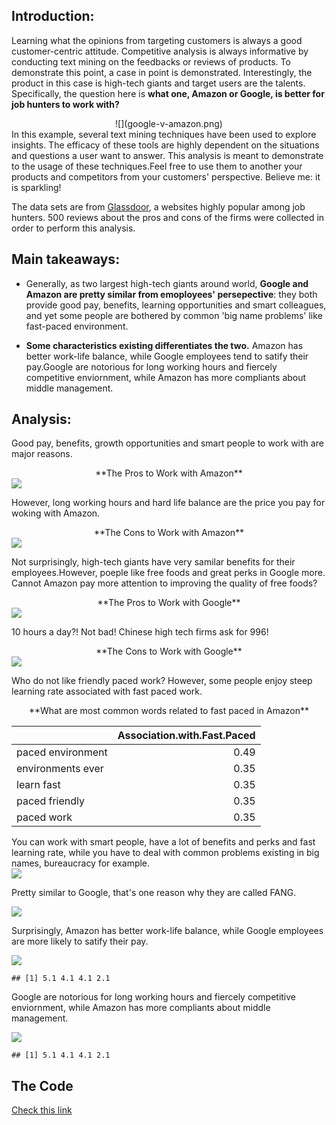 Introduction:
-------------

Learning what the opinions from targeting customers is always a good customer-centric attitude. Competitive analysis is always informative by conducting text mining on the feedbacks or reviews of products. To demonstrate this point, a case in point is demonstrated. Interestingly, the product in this case is high-tech giants and target users are the talents. Specifically, the question here is **what one, Amazon or Google, is better for job hunters to work with?**

<center>
![](google-v-amazon.png)
</center>
In this example, several text mining techniques have been used to explore insights. The efficacy of these tools are highly dependent on the situations and questions a user want to answer. This analysis is meant to demonstrate to the usage of these techniques.Feel free to use them to another your products and competitors from your customers' perspective. Believe me: it is sparkling!

The data sets are from [Glassdoor](https://www.glassdoor.com/index.htm), a websites highly popular among job hunters. 500 reviews about the pros and cons of the firms were collected in order to perform this analysis.

Main takeaways:
---------------

-   Generally, as two largest high-tech giants around world, **Google and Amazon are pretty similar from emoployees' persepective**: they both provide good pay, benefits, learning opportunities and smart colleagues, and yet some people are bothered by common 'big name problems' like fast-paced environment.

-   **Some characteristics existing differentiates the two.** Amazon has better work-life balance, while Google employees tend to satify their pay.Google are notorious for long working hours and fiercely competitive enviornment, while Amazon has more compliants about middle management.

Analysis:
---------

Good pay, benefits, growth opportunities and smart people to work with are major reasons.

<center>
**The Pros to Work with Amazon**
</center>
<img src="GoogvsAmzn_files/figure-markdown_github/unnamed-chunk-11-1.png" style="display: block; margin: auto;" />

However, long working hours and hard life balance are the price you pay for woking with Amazon.

<center>
**The Cons to Work with Amazon**
</center>
<img src="GoogvsAmzn_files/figure-markdown_github/unnamed-chunk-12-1.png" style="display: block; margin: auto;" />

Not surprisingly, high-tech giants have very samilar benefits for their employees.However, poeple like free foods and great perks in Google more. Cannot Amazon pay more attention to improving the quality of free foods?

<center>
**The Pros to Work with Google**
</center>
<img src="GoogvsAmzn_files/figure-markdown_github/unnamed-chunk-13-1.png" style="display: block; margin: auto;" />

10 hours a day?! Not bad! Chinese high tech firms ask for 996!

<center>
**The Cons to Work with Google**
</center>
<img src="GoogvsAmzn_files/figure-markdown_github/unnamed-chunk-14-1.png" style="display: block; margin: auto;" />

Who do not like friendly paced work? However, some people enjoy steep learning rate associated with fast paced work.

<center>
**What are most common words related to fast paced in Amazon**
</center>
<table class="table table-condensed">
<thead>
<tr>
<th style="text-align:left;">
</th>
<th style="text-align:right;">
Association.with.Fast.Paced
</th>
</tr>
</thead>
<tbody>
<tr>
<td style="text-align:left;">
paced environment
</td>
<td style="text-align:right;">
0.49
</td>
</tr>
<tr>
<td style="text-align:left;">
environments ever
</td>
<td style="text-align:right;">
0.35
</td>
</tr>
<tr>
<td style="text-align:left;">
learn fast
</td>
<td style="text-align:right;">
0.35
</td>
</tr>
<tr>
<td style="text-align:left;">
paced friendly
</td>
<td style="text-align:right;">
0.35
</td>
</tr>
<tr>
<td style="text-align:left;">
paced work
</td>
<td style="text-align:right;">
0.35
</td>
</tr>
</tbody>
</table>
You can work with smart people, have a lot of benefits and perks and fast learning rate, while you have to deal with common problems existing in big names, bureaucracy for example.

<img src="GoogvsAmzn_files/figure-markdown_github/unnamed-chunk-17-1.png" style="display: block; margin: auto;" />

Pretty similar to Google, that's one reason why they are called FANG.

<img src="GoogvsAmzn_files/figure-markdown_github/unnamed-chunk-18-1.png" style="display: block; margin: auto;" />

Surprisingly, Amazon has better work-life balance, while Google employees are more likely to satify their pay.

<img src="GoogvsAmzn_files/figure-markdown_github/unnamed-chunk-20-1.png" style="display: block; margin: auto;" />

    ## [1] 5.1 4.1 4.1 2.1

Google are notorious for long working hours and fiercely competitive enviornment, while Amazon has more compliants about middle management.

<img src="GoogvsAmzn_files/figure-markdown_github/unnamed-chunk-22-1.png" style="display: block; margin: auto;" />

    ## [1] 5.1 4.1 4.1 2.1

The Code
--------

[Check this link]()

